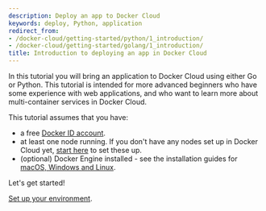```yaml
---
description: Deploy an app to Docker Cloud
keywords: deploy, Python, application
redirect_from:
- /docker-cloud/getting-started/python/1_introduction/
- /docker-cloud/getting-started/golang/1_introduction/
title: Introduction to deploying an app in Docker Cloud
---
```


In this tutorial you will bring an application to Docker Cloud using either Go
or Python. This tutorial is intended for more advanced beginners who have some
experience with web applications, and who want to learn more about
multi-container services in Docker Cloud.

This tutorial assumes that you have:

- a free <a href="https://hub.docker.com/" target="_blank">Docker ID account</a>.
- at least one node running. If you don't have any nodes set up in Docker Cloud yet, [start here](../../getting-started/your_first_node.md) to set these up.
- (optional) Docker Engine installed - see the installation guides for <a href="/installation/#installation" target="_blank">macOS, Windows and Linux</a>.

Let's get started!

[Set up your environment](2_set_up.md).
